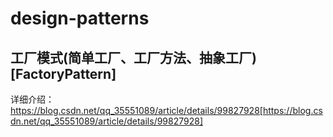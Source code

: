 # design-patterns

## 工厂模式(简单工厂、工厂方法、抽象工厂)[FactoryPattern]
详细介绍：https://blog.csdn.net/qq_35551089/article/details/99827928[https://blog.csdn.net/qq_35551089/article/details/99827928]
